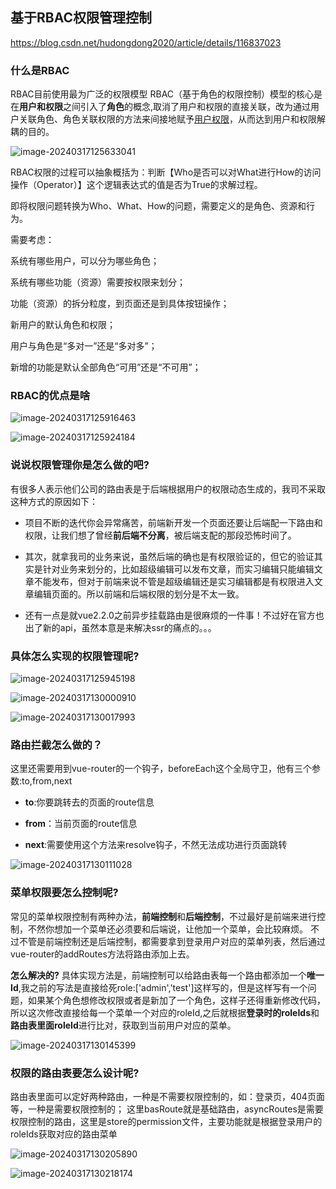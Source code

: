 ## 基于RBAC权限管理控制

https://blog.csdn.net/hudongdong2020/article/details/116837023

### 什么是RBAC

RBAC目前使用最为广泛的权限模型
RBAC（基于角色的权限控制）模型的核心是在**用户和权限**之间引入了**角色**的概念,取消了用户和权限的直接关联，改为通过用户关联角色、角色关联权限的方法来间接地赋予[用户权限](https://so.csdn.net/so/search?q=用户权限&spm=1001.2101.3001.7020)，从而达到用户和权限解耦的目的。

![image-20240317125633041](D:/%E6%96%87%E4%BB%B6/typora%E5%9B%BE%E7%89%87/image-20240317125633041.png)

RBAC权限的过程可以抽象概括为：判断【Who是否可以对What进行How的访问操作（Operator）】这个逻辑表达式的值是否为True的求解过程。

即将权限问题转换为Who、What、How的问题，需要定义的是角色、资源和行为。

需要考虑：

系统有哪些用户，可以分为哪些角色；

系统有哪些功能（资源）需要按权限来划分；

功能（资源）的拆分粒度，到页面还是到具体按钮操作；

新用户的默认角色和权限；

用户与角色是“多对一”还是“多对多”；

新增的功能是默认全部角色“可用”还是“不可用”；

### RBAC的优点是啥

![image-20240317125916463](D:/%E6%96%87%E4%BB%B6/typora%E5%9B%BE%E7%89%87/image-20240317125916463.png)

![image-20240317125924184](D:/%E6%96%87%E4%BB%B6/typora%E5%9B%BE%E7%89%87/image-20240317125924184.png)

### 说说权限管理你是怎么做的吧?



有很多人表示他们公司的路由表是于后端根据用户的权限动态生成的，我司不采取这种方式的原因如下：



- 项目不断的迭代你会异常痛苦，前端新开发一个页面还要让后端配一下路由和权限，让我们想了曾经**前后端不分离**，被后端支配的那段恐怖时间了。

- 其次，就拿我司的业务来说，虽然后端的确也是有权限验证的，但它的验证其实是针对业务来划分的，比如超级编辑可以发布文章，而实习编辑只能编辑文章不能发布，但对于前端来说不管是超级编辑还是实习编辑都是有权限进入文章编辑页面的。所以前端和后端权限的划分是不太一致。

- 还有一点是就vue2.2.0之前异步挂载路由是很麻烦的一件事！不过好在官方也出了新的api，虽然本意是来解决ssr的痛点的。。。



### 具体怎么实现的权限管理呢?

![image-20240317125945198](D:/%E6%96%87%E4%BB%B6/typora%E5%9B%BE%E7%89%87/image-20240317125945198.png)

![image-20240317130000910](D:/%E6%96%87%E4%BB%B6/typora%E5%9B%BE%E7%89%87/image-20240317130000910.png)

![image-20240317130017993](D:/%E6%96%87%E4%BB%B6/typora%E5%9B%BE%E7%89%87/image-20240317130017993.png)

### 路由拦截怎么做的？

这里还需要用到vue-router的一个钩子，beforeEach这个全局守卫，他有三个参数:to,from,next

- **to**:你要跳转去的页面的route信息

- **from**：当前页面的route信息

- **next**:需要使用这个方法来resolve钩子，不然无法成功进行页面跳转

![image-20240317130111028](D:/%E6%96%87%E4%BB%B6/typora%E5%9B%BE%E7%89%87/image-20240317130111028.png)

### 菜单权限要怎么控制呢?



常见的菜单权限控制有两种办法，**前端控制**和**后端控制**，不过最好是前端来进行控制，不然你想加一个菜单还必须要和后端说，让他加一个菜单，会比较麻烦。
不过不管是前端控制还是后端控制，都需要拿到登录用户对应的菜单列表，然后通过vue-router的addRoutes方法将路由添加上去。



**怎么解决的?**
具体实现方法是，前端控制可以给路由表每一个路由都添加一个**唯一Id**,我之前的写法是直接给死role:['admin','test']这样写的，但是这样写有一个问题，如果某个角色想修改权限或者是新加了一个角色，这样子还得重新修改代码，所以这次修改直接给每一个菜单一个对应的roleId,之后就根据**登录时的roleIds**和**路由表里面roleId**进行比对，获取到当前用户对应的菜单。

![image-20240317130145399](D:/%E6%96%87%E4%BB%B6/typora%E5%9B%BE%E7%89%87/image-20240317130145399.png)

### 权限的路由表要怎么设计呢?



路由表里面可以定好两种路由，一种是不需要权限控制的，如：登录页，404页面等，一种是需要权限控制的； 这里basRoute就是基础路由，asyncRoutes是需要权限控制的路由，这里是store的permission文件，主要功能就是根据登录用户的roleIds获取对应的路由菜单

![image-20240317130205890](D:/%E6%96%87%E4%BB%B6/typora%E5%9B%BE%E7%89%87/image-20240317130205890.png)

![image-20240317130218174](D:/%E6%96%87%E4%BB%B6/typora%E5%9B%BE%E7%89%87/image-20240317130218174.png)
